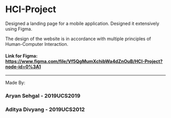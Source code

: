 # HCI-Project

Designed a landing page for a mobile application. Designed it extensively using Figma.

The design of the website is in accordance with multiple principles of Human-Computer Interaction.


#### Link for Figma: https://www.figma.com/file/Vf5QgMumXchibWa4dZnOuB/HCI-Project?node-id=0%3A1


<hr>

Made By:


### Aryan Sehgal - 2019UCS2019

### Aditya Divyang - 2019UCS2012
